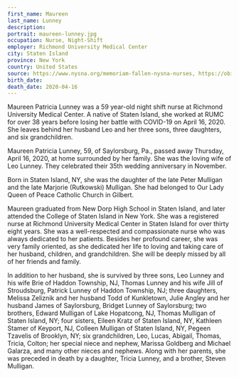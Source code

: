 ```yaml
---
first_name: Maureen
last_name: Lunney
description: 
portrait: maureen-lunney.jpg
occupation: Nurse, Night-Shift
employer: Richmond University Medical Center
city: Staten Island
province: New York
country: United States
source: https://www.nysna.org/memoriam-fallen-nysna-nurses, https://obits.silive.com/amp/obituaries/siadvance/196002512
birth_date: 
death_date: 2020-04-16
---
```


Maureen Patricia Lunney was a 59 year-old night shift nurse at Richmond University Medical Center. A native of Staten Island, she worked at RUMC for over 38 years before losing her battle with COVID-19 on April 16, 2020. She leaves behind her husband Leo and her three sons, three daughters, and six grandchildren.

Maureen Patricia Lunney, 59, of Saylorsburg, Pa., passed away Thursday, April 16, 2020, at home surrounded by her family. She was the loving wife of Leo Lunney. They celebrated their 35th wedding anniversary in November.

Born in Staten Island, NY, she was the daughter of the late Peter Mulligan and the late Marjorie (Rutkowski) Mulligan.
She had belonged to Our Lady Queen of Peace Catholic Church in Gilbert.

Maureen graduated from New Dorp High School in Staten Island, and later attended the College of Staten Island in New York. She was a registered nurse at Richmond University Medical Center in Staten Island for over thirty eight years. She was a well-respected and compassionate nurse who was always dedicated to her patients. Besides her profound career, she was very family oriented, as she dedicated her life to loving and taking care of her husband, children, and grandchildren. She will be deeply missed by all of her friends and family.

In addition to her husband, she is survived by three sons, Leo Lunney and his wife Brie of Haddon Township, NJ, Thomas Lunney and his wife Jill of Stroudsburg, Patrick Lunney of Haddon Township, NJ; three daughters, Melissa Zeliznik and her husband Todd of Kunkletown, Julie Angley and her husband James of Saylorsburg, Bridget Lunney of Saylorsburg; two brothers, Edward Mulligan of Lake Hopatcong, NJ, Thomas Mulligan of Staten Island, NY; four sisters, Eileen Kratz of Staten Island, NY, Kathleen Stamer of Keyport, NJ, Colleen Mulligan of Staten Island, NY, Pegeen Tzavelis of Brooklyn, NY; six grandchildren, Leo, Lucas, Abigail, Thomas, Tricia, Colton; her special niece and nephew, Marissa Goldberg and Michael Galarza, and many other nieces and nephews. Along with her parents, she was preceded in death by a daughter, Tricia Lunney, and a brother, Steven Mulligan.